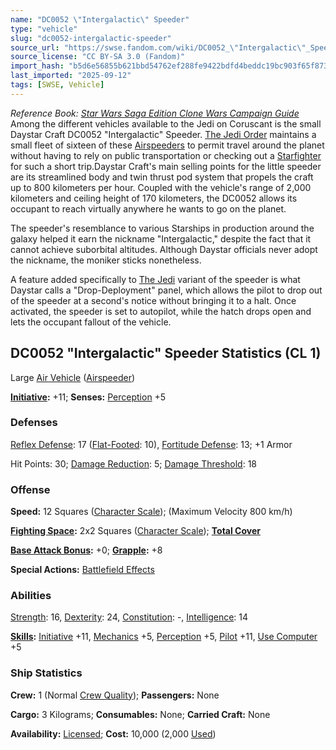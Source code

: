 ```yaml
---
name: "DC0052 \"Intergalactic\" Speeder"
type: "vehicle"
slug: "dc0052-intergalactic-speeder"
source_url: "https://swse.fandom.com/wiki/DC0052_\"Intergalactic\"_Speeder"
source_license: "CC BY-SA 3.0 (Fandom)"
import_hash: "b5d6e56855b621bbd54762ef288fe9422bdfd4beddc19bc903f65f8733d53b12"
last_imported: "2025-09-12"
tags: [SWSE, Vehicle]
---
```

*Reference Book: [Star Wars Saga Edition Clone Wars Campaign Guide](https://swse.fandom.com/wiki/Star_Wars_Saga_Edition_Clone_Wars_Campaign_Guide)*
Among the different vehicles available to the Jedi on Coruscant is the small Daystar Craft DC0052 "Intergalactic" Speeder. [The Jedi Order](https://swse.fandom.com/wiki/The_Jedi_Order) maintains a small fleet of sixteen of these [Airspeeders](https://swse.fandom.com/wiki/Airspeeders) to permit travel around the planet without having to rely on public transportation or checking out a [Starfighter](https://swse.fandom.com/wiki/Starfighter) for such a short trip.Daystar Craft's main selling points for the little speeder are its streamlined body and twin thrust pod system that propels the craft up to 800 kilometers per hour. Coupled with the vehicle's range of 2,000 kilometers and ceiling height of 170 kilometers, the DC0052 allows its occupant to reach virtually anywhere he wants to go on the planet.

The speeder's resemblance to various Starships in production around the galaxy helped it earn the nickname "Intergalactic," despite the fact that it cannot achieve suborbital altitudes. Although Daystar officials never adopt the nickname, the moniker sticks nonetheless.

A feature added specifically to [The Jedi](https://swse.fandom.com/wiki/The_Jedi) variant of the speeder is what Daystar calls a "Drop-Deployment" panel, which allows the pilot to drop out of the speeder at a second's notice without bringing it to a halt. Once activated, the speeder is set to autopilot, while the hatch drops open and lets the occupant fallout of the vehicle.
## DC0052 "Intergalactic" Speeder Statistics (CL 1)
Large [Air Vehicle](https://swse.fandom.com/wiki/Air_Vehicle) ([Airspeeder](https://swse.fandom.com/wiki/Airspeeder))

**[Initiative](https://swse.fandom.com/wiki/Initiative):** +11; **Senses:** [Perception](https://swse.fandom.com/wiki/Perception) +5
### Defenses
[Reflex Defense](https://swse.fandom.com/wiki/Reflex_Defense_(Vehicles)): 17 ([Flat-Footed](https://swse.fandom.com/wiki/Flat-Footed): 10), [Fortitude Defense](https://swse.fandom.com/wiki/Fortitude_Defense_(Vehicles)): 13; +1 Armor

Hit Points: 30; [Damage Reduction](https://swse.fandom.com/wiki/Damage_Reduction): 5; [Damage Threshold](https://swse.fandom.com/wiki/Damage_Threshold_(Vehicles)): 18
### Offense
**Speed:** 12 Squares ([Character Scale](https://swse.fandom.com/wiki/Character_Scale)); (Maximum Velocity 800 km/h)

**[Fighting Space](https://swse.fandom.com/wiki/Fighting_Space):** 2x2 Squares ([Character Scale](https://swse.fandom.com/wiki/Character_Scale)); **[Total Cover](https://swse.fandom.com/wiki/Total_Cover)**

**[Base Attack Bonus](https://swse.fandom.com/wiki/Base_Attack_Bonus):** +0; **[Grapple](https://swse.fandom.com/wiki/Grapple):** +8

**Special Actions:** [Battlefield Effects](https://swse.fandom.com/wiki/Battlefield_Effects)
### Abilities
[Strength](https://swse.fandom.com/wiki/Strength): 16, [Dexterity](https://swse.fandom.com/wiki/Dexterity): 24, [Constitution](https://swse.fandom.com/wiki/Constitution): -, [Intelligence](https://swse.fandom.com/wiki/Intelligence): 14

**[Skills](https://swse.fandom.com/wiki/Skills):** [Initiative](https://swse.fandom.com/wiki/Initiative) +11, [Mechanics](https://swse.fandom.com/wiki/Mechanics) +5, [Perception](https://swse.fandom.com/wiki/Perception) +5, [Pilot](https://swse.fandom.com/wiki/Pilot) +11, [Use Computer](https://swse.fandom.com/wiki/Use_Computer) +5
### Ship Statistics
**Crew:** 1 (Normal [Crew Quality](https://swse.fandom.com/wiki/Crew_Quality)); **Passengers:** None

**Cargo:** 3 Kilograms; **Consumables:** None; **Carried Craft:** None

**Availability:** [Licensed](https://swse.fandom.com/wiki/Licensed); **Cost:** 10,000 (2,000 [Used](https://swse.fandom.com/wiki/Used))